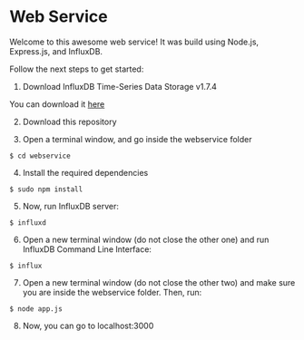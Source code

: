 # Web Service

Welcome to this awesome web service! It was build using Node.js, Express.js, and InfluxDB.

Follow the next steps to get started:

1. Download InfluxDB Time-Series Data Storage v1.7.4

You can download it [here](https://portal.influxdata.com/downloads/)

2. Download this repository

3. Open a terminal window, and go inside the webservice folder

`$ cd webservice`

4. Install the required dependencies

`$ sudo npm install`

5. Now, run InfluxDB server:

`$ influxd`

6. Open a new terminal window (do not close the other one) and run InfluxDB Command Line Interface:

`$ influx`

7. Open a new terminal window (do not close the other two) and make sure you are inside the webservice folder. Then, run:

`$ node app.js`

8. Now, you can go to localhost:3000

